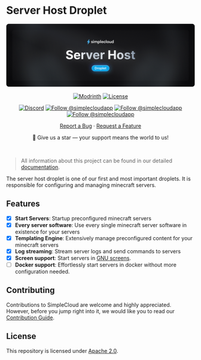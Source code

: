 # Server Host Droplet

![Banner][banner]

<div align="center">

[![Modrinth][badge-modrinth]][modrinth]
[![License][badge-license]][license]
<br>

[![Discord][badge-discord]][social-discord]
[![Follow @simplecloudapp][badge-x]][social-x]
[![Follow @simplecloudapp][badge-bluesky]][social-bluesky]
[![Follow @simplecloudapp][badge-youtube]][social-youtube]
<br>

[Report a Bug][issue-bug-report]
·
[Request a Feature][issue-feature-request]
<br>

🌟 Give us a star — your support means the world to us!
</div>
<br>

> All information about this project can be found in our detailed [documentation][docs-thisproject].

The server host droplet is one of our first and most important droplets. It is responsible for configuring and managing minecraft servers.
## Features

- [x] **Start Servers**: Startup preconfigured minecraft servers
- [x] **Every server software**: Use every single minecraft server software in existence for your servers
- [x] **Templating Engine**: Extensively manage preconfigured content for your minecraft servers
- [x] **Log streaming**: Stream server logs and send commands to servers
- [x] **Screen support**: Start servers in [GNU screens][gnu-screen].
- [ ] **Docker support**: Effortlessly start servers in docker without more configuration needed.
## Contributing
Contributions to SimpleCloud are welcome and highly appreciated. However, before you jump right into it, we would like you to read our [Contribution Guide][docs-contribute].

## License
This repository is licensed under [Apache 2.0][license].


<!-- LINK GROUP -->

<!-- ✅ PLEASE EDIT -->
[banner]: https://raw.githubusercontent.com/simplecloudapp/branding/refs/heads/main/readme/banner/droplet/server-host.png
[issue-bug-report]: https://github.com/theSimpleCloud/serverhost-droplet/issues/new?labels=bug&projects=template=01_BUG-REPORT.yml&title=%5BBUG%5D+%3Ctitle%3E
[issue-feature-request]: https://github.com/theSimpleCloud/serverhost-droplet/discussions/new?category=ideas
[docs-thisproject]: https://docs.simplecloud.app/droplet/serverhost
[docs-contribute]: https://docs.simplecloud.app/contribute

[modrinth]: https://modrinth.com/organization/simplecloud

<!-- ⛔ DON'T TOUCH -->
[license]: https://opensource.org/licenses/Apache-2.0
[snapshots]: https://repo.simplecloud.app/#/snapshots

[gnu-screen]: https://www.gnu.org/software/screen/
[social-x]: https://x.com/simplecloudapp
[social-bluesky]: https://bsky.app/profile/simplecloud.app
[social-youtube]: https://www.youtube.com/@thesimplecloud9075
[social-discord]: https://discord.simplecloud.app

[badge-modrinth]: https://img.shields.io/badge/modrinth-18181b.svg?style=flat-square&logo=modrinth
[badge-license]: https://img.shields.io/badge/apache%202.0-blue.svg?style=flat-square&label=license&labelColor=18181b&style=flat-square&color=e11d48
[badge-discord]: https://img.shields.io/badge/Community_Discord-d95652.svg?style=flat-square&logo=discord&color=27272a
[badge-x]: https://img.shields.io/badge/Follow_@simplecloudapp-d95652.svg?style=flat-square&logo=x&color=27272a
[badge-bluesky]: https://img.shields.io/badge/Follow_@simplecloud.app-d95652.svg?style=flat-square&logo=bluesky&color=27272a
[badge-youtube]: https://img.shields.io/badge/youtube-d95652.svg?style=flat-square&logo=youtube&color=27272a